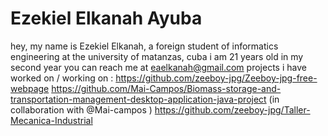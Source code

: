 # Ezekiel Elkanah Ayuba
hey, my name is Ezekiel Elkanah, a foreign student of informatics engineering at the university of matanzas, cuba
i am 21 years old in my second year 
you can reach me at eaelkanah@gmail.com 
projects i have worked on / working on :
https://github.com/zeeboy-jpg/Zeeboy-jpg-free-webpage
https://github.com/Mai-Campos/Biomass-storage-and-transportation-management-desktop-application-java-project (in collaboration with @Mai-campos )
https://github.com/zeeboy-jpg/Taller-Mecanica-Industrial
